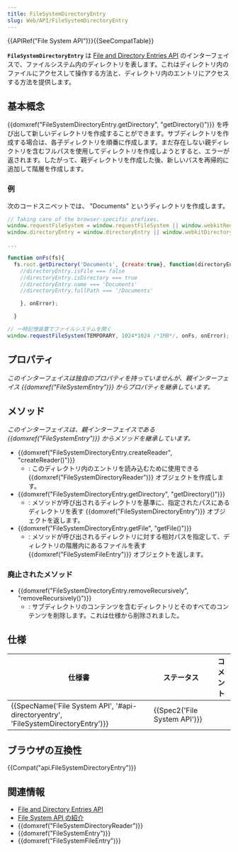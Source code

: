 ```yaml
---
title: FileSystemDirectoryEntry
slug: Web/API/FileSystemDirectoryEntry
---
```

{{APIRef("File System API")}}{{SeeCompatTable}}

**`FileSystemDirectoryEntry`** は [File and Directory Entries API](/ja/docs/Web/API/File_and_Directory_Entries_API) のインターフェイスで、ファイルシステム内のディレクトリを表します。これはディレクトリ内のファイルにアクセスして操作する方法と、ディレクトリ内のエントリにアクセスする方法を提供します。

## 基本概念

{{domxref("FileSystemDirectoryEntry.getDirectory", "getDirectory()")}} を呼び出して新しいディレクトリを作成することができます。サブディレクトリを作成する場合は、各子ディレクトリを順番に作成します。まだ存在しない親ディレクトリを含むフルパスを使用してディレクトリを作成しようとすると、エラーが返されます。したがって、親ディレクトリを作成した後、新しいパスを再帰的に追加して階層を作成します。

### 例

次のコードスニペットでは、 "Documents" というディレクトリを作成します。

```js
// Taking care of the browser-specific prefixes.
window.requestFileSystem = window.requestFileSystem || window.webkitRequestFileSystem;
window.directoryEntry = window.directoryEntry || window.webkitDirectoryEntry;

...

function onFs(fs){
  fs.root.getDirectory('Documents', {create:true}, function(directoryEntry){
    //directoryEntry.isFile === false
    //directoryEntry.isDirectory === true
    //directoryEntry.name === 'Documents'
    //directoryEntry.fullPath === '/Documents'

    }, onError);

  }

// 一時記憶装置でファイルシステムを開く
window.requestFileSystem(TEMPORARY, 1024*1024 /*1MB*/, onFs, onError);
```

## プロパティ

_このインターフェイスは独自のプロパティを持っていませんが、親インターフェイス {{domxref("FileSystemEntry")}} からプロパティを継承しています。_

## メソッド

_このインターフェイスは、親インターフェイスである {{domxref("FileSystemEntry")}} からメソッドを継承しています。_

- {{domxref("FileSystemDirectoryEntry.createReader", "createReader()")}}
  - : このディレクトリ内のエントリを読み込むために使用できる {{domxref("FileSystemDirectoryReader")}} オブジェクトを作成します。
- {{domxref("FileSystemDirectoryEntry.getDirectory", "getDirectory()")}}
  - : メソッドが呼び出されるディレクトリを基準に、指定されたパスにあるディレクトリを表す {{domxref("FileSystemDirectoryEntry")}} オブジェクトを返します。
- {{domxref("FileSystemDirectoryEntry.getFile", "getFile()")}}
  - : メソッドが呼び出されるディレクトリに対する相対パスを指定して、ディレクトリの階層内にあるファイルを表す {{domxref("FileSystemFileEntry")}} オブジェクトを返します。

### 廃止されたメソッド

- {{domxref("FileSystemDirectoryEntry.removeRecursively", "removeRecursively()")}}
  - : サブディレクトリのコンテンツを含むディレクトリとそのすべてのコンテンツを削除します。これは仕様から削除されました。

## 仕様

| 仕様書                                                                                                       | ステータス                           | コメント |
| ------------------------------------------------------------------------------------------------------------ | ------------------------------------ | -------- |
| {{SpecName('File System API', '#api-directoryentry', 'FileSystemDirectoryEntry')}} | {{Spec2('File System API')}} |          |

## ブラウザの互換性

{{Compat("api.FileSystemDirectoryEntry")}}

## 関連情報

- [File and Directory Entries API](/ja/docs/Web/API/File_and_Directory_Entries_API)
- [File System API の紹介](/ja/docs/Web/API/File_and_Directory_Entries_API/Introduction)
- {{domxref("FileSystemDirectoryReader")}}
- {{domxref("FileSystemEntry")}}
- {{domxref("FileSystemFileEntry")}}
